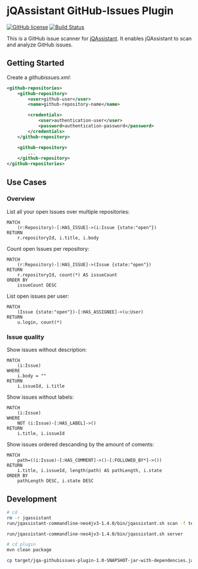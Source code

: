 # jQAssistant GitHub-Issues Plugin

[![GitHub license](https://img.shields.io/badge/License-GPL%20v3-blue.svg)](https://github.com/b-pos465/jqa-githubissues-plugin/blob/master/LICENSE)
[![Build Status](https://travis-ci.com/b-pos465/jqa-githubissues-plugin.svg?branch=master)](https://travis-ci.com/b-pos465/jqa-githubissues-plugin)

This is a GitHub issue scanner for [jQAssistant](https://jqassistant.org/). It enables jQAssistant to scan and analyze GitHub issues.

## Getting Started

Create a _githubissues.xml_:

```xml
<github-repositories>
    <github-repository>
        <user>github-user</user>
        <name>github-repository-name</name>

        <credentials>
            <user>authentication-user</user>
            <password>authentication-password</password>
        </credentials>
    </github-repository>

    <github-repository>
        ...
    </github-repository>
</github-repositories>
```

## Use Cases

### Overview

List all your open Issues over multiple repositories:

```cypher
MATCH
    (r:Repository)-[:HAS_ISSUE]->(i:Issue {state:"open"})
RETURN
    r.repositoryId, i.title, i.body
```

Count open Issues per repository:

```cypher
MATCH
    (r:Repository)-[:HAS_ISSUE]->(Issue {state:"open"})
RETURN
    r.repositoryId, count(*) AS issueCount
ORDER BY
    issueCount DESC
```

List open issues per user:

```cypher
MATCH
    (Issue {state:"open"})-[:HAS_ASSIGNEE]->(u:User)
RETURN
    u.login, count(*)
```

### Issue quality

Show issues without description:

```cypher
MATCH
    (i:Issue)
WHERE
    i.body = ""
RETURN
    i.issueId, i.title
```

Show issues without labels:

```cypher
MATCH 
    (i:Issue)
WHERE 
    NOT (i:Issue)-[:HAS_LABEL]->()
RETURN
    i.title, i.issueId
```

Show issues ordered descanding by the amount of coments:
```cypher
MATCH 
    path=((i:Issue)-[:HAS_COMMENT]->()-[:FOLLOWED_BY*]->())
RETURN
    i.title, i.issueId, length(path) AS pathLength, i.state
ORDER BY
    pathLength DESC, i.state DESC
```

## Development

```bash
# cd .
rm -r jqassistant
run/jqassistant-commandline-neo4jv3-1.4.0/bin/jqassistant.sh scan -f test-project/target/test-project-1.0-SNAPSHOT.jar

run/jqassistant-commandline-neo4jv3-1.4.0/bin/jqassistant.sh server

# cd plugin
mvn clean package

cp target/jqa-githubissues-plugin-1.0-SNAPSHOT-jar-with-dependencies.jar ../run/jqassistant-commandline-neo4jv3-1.4.0/plugins/

```
